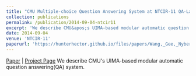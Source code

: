 ```yaml
---
title: "CMU Multiple-choice Question Answering System at NTCIR-11 QA-Lab"
collection: publications
permalink: /publication/2014-09-04-ntcir11
excerpt: 'We describe CMU&apos;s UIMA-based modular automatic question answering(QA) system.'
date: 2014-09-04
venue: 'NTCIR-11'
paperurl: 'https://hunterhector.github.io/files/papers/Wang,_Gee,_Nyberg_-_2014_-_Proceedings_of_the_11th_NTCIR_Conference.pdf'
---
```

[Paper](https://hunterhector.github.io/files/papers/Wang,_Gee,_Nyberg_-_2014_-_Proceedings_of_the_11th_NTCIR_Conference.pdf) \| [Project Page](#) We describe CMU&apos;s UIMA-based modular automatic question answering(QA) system.
